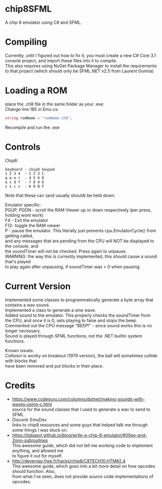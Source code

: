 # chip8SFML
A chip 8 emulator using C# and SFML.

# Compiling
Currently, until I figured out how to fix it, you must create a new C# Core 3.1 console project, and import these files into it to compile.  
This also requires using NuGet Package Manager to install the requirements to that project (which should only be SFML.NET v2.5 from Laurent Gomila)  

# Loading a ROM
place the .ch8 file in the same folder as your .exe  
Change line 185 in Emu.cs:  
```csharp
string romName = "romName.ch8";
```
Recompile and run the .exe

# Controls
Chip8:
```   
keyboard - chip8 keypad  
1 2 3 4  - 1 2 3 C  
q w e r  - 4 5 6 D  
a s d f  - 7 8 9 E  
z x c v  - A 0 B F  
```
Note that these can (and usually should) be held down.


Emulator specific:  
PGUP, PGDN - scroll the RAM Viewer up or down respectively (per press, holding wont work)  
F4 - Exit the emulator  
F12- toggle the RAM viewer  
P  - pause the emulator.  This literally just prevents cpu.EmulatorCycle() from getting called,   
	and any messages that are pending from the CPU will NOT be displayed to the console, and  
	the soundTimer will not be checked.  Press again to unpause.  
	WARNING: the way this is currently implemented, this *should* cause a sound that's played  
	to play again after unpausing, if soundTimer was > 0 when pausing.  

# Current Version
Implemented some classes to programmatically generate a byte array that contains a wav sound.  
Implemented a class to generate a sine wave.  
Added sound to the emulator.  This properly checks the soundTimer from the CPU, and once it is 0, sets playing to false and stops the beep.  
Commented out the CPU message "BEEP!" - since sound works this is no longer necessary.  
Sound is played through SFML functions, not the .NET builtin system functions.  

Known issues:  
Collision is wonky on breakout (1979 version), the ball will sometimes collide with blocks that   
have been removed and put blocks in their place.

# Credits
 * https://www.codeguru.com/columns/dotnet/making-sounds-with-waves-using-c.html  
	source for the sound classes that I used to generate a wav to send to SFML
 * Discord: EmuDev  
	links to chip8 resources and some guys that helped talk me through some things I was stuck on.  	
 * https://tobiasvl.github.io/blog/write-a-chip-8-emulator/#00ee-and-2nnn-subroutines  
	This awesome guide, which did not tell me working code to implement anything, and allowed me  
	to figure it out for myself.
 * http://devernay.free.fr/hacks/chip8/C8TECH10.HTM#2.4  
	This awesome guide, which goes into a bit more detail on how opcodes should function. Also,  
	from what I've seen, does not provide source code implementations of opcodes.